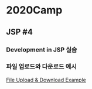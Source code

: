 # 2020Camp

## JSP #4
### Development in JSP 실습

### 파일 업로드와 다운로드 예시
[File Upload & Download Example](https://github.com/Younghwan-Lee/2020Camp/tree/master/jspProject4/WebContent/FileLoad)
